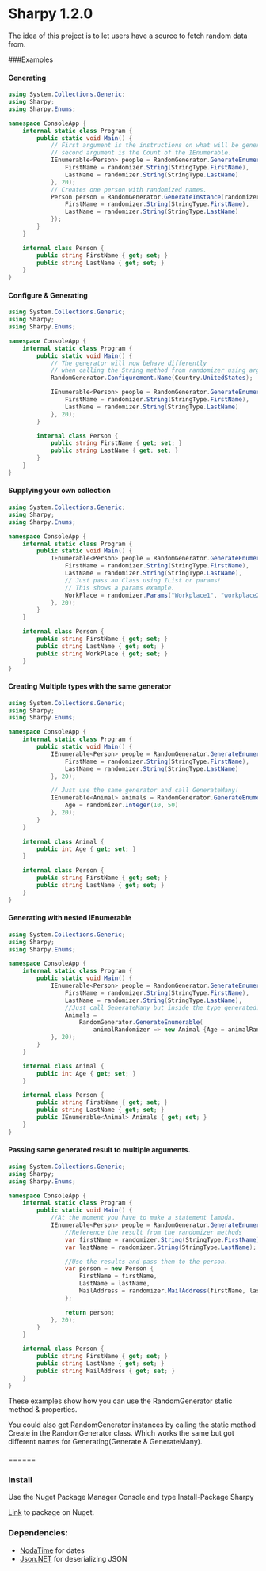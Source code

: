 # Sharpy 1.2.0

The idea of this project is to let users have a source to fetch random data from.

###Examples
#### Generating
```C#
using System.Collections.Generic;
using Sharpy;
using Sharpy.Enums;

namespace ConsoleApp {
    internal static class Program {
        public static void Main() {
            // First argument is the instructions on what will be generated, 
            // second argument is the Count of the IEnumerable.
            IEnumerable<Person> people = RandomGenerator.GenerateEnumerable(randomizer => new Person {
                FirstName = randomizer.String(StringType.FirstName),
                LastName = randomizer.String(StringType.LastName)
            }, 20);
            // Creates one person with randomized names.
            Person person = RandomGenerator.GenerateInstance(randomizer => new Person {
                FirstName = randomizer.String(StringType.FirstName),
                LastName = randomizer.String(StringType.LastName)
            });
        }
    }

    internal class Person {
        public string FirstName { get; set; }
        public string LastName { get; set; }
    }
}
```
#### Configure & Generating
```C#
using System.Collections.Generic;
using Sharpy;
using Sharpy.Enums;

namespace ConsoleApp {
    internal static class Program {
        public static void Main() {
            // The generator will now behave differently 
            // when calling the String method from randomizer using argument for last and first names.
            RandomGenerator.Configurement.Name(Country.UnitedStates);

            IEnumerable<Person> people = RandomGenerator.GenerateEnumerable(randomizer => new Person {
                FirstName = randomizer.String(StringType.FirstName),
                LastName = randomizer.String(StringType.LastName)
            }, 20);
        }

        internal class Person {
            public string FirstName { get; set; }
            public string LastName { get; set; }
        }
    }
}
```
#### Supplying your own collection
```C#
using System.Collections.Generic;
using Sharpy;
using Sharpy.Enums;

namespace ConsoleApp {
    internal static class Program {
        public static void Main() {
            IEnumerable<Person> people = RandomGenerator.GenerateEnumerable(randomizer => new Person {
                FirstName = randomizer.String(StringType.FirstName),
                LastName = randomizer.String(StringType.LastName),
                // Just pass an Class using IList or params!
                // This shows a params example.
                WorkPlace = randomizer.Params("Workplace1", "workplace2")
            }, 20);
        }
    }

    internal class Person {
        public string FirstName { get; set; }
        public string LastName { get; set; }
        public string WorkPlace { get; set; }
    }
}
```
#### Creating Multiple types with the same generator
```C#
using System.Collections.Generic;
using Sharpy;
using Sharpy.Enums;

namespace ConsoleApp {
    internal static class Program {
        public static void Main() {
            IEnumerable<Person> people = RandomGenerator.GenerateEnumerable(randomizer => new Person {
                FirstName = randomizer.String(StringType.FirstName),
                LastName = randomizer.String(StringType.LastName)
            }, 20);

            // Just use the same generator and call GenerateMany!
            IEnumerable<Animal> animals = RandomGenerator.GenerateEnumerable(randomizer => new Animal {
                Age = randomizer.Integer(10, 50)
            }, 20);
        }
    }

    internal class Animal {
        public int Age { get; set; }
    }

    internal class Person {
        public string FirstName { get; set; }
        public string LastName { get; set; }
    }
}
```
#### Generating with nested IEnumerable
```C#
using System.Collections.Generic;
using Sharpy;
using Sharpy.Enums;

namespace ConsoleApp {
    internal static class Program {
        public static void Main() {
            IEnumerable<Person> people = RandomGenerator.GenerateEnumerable(randomizer => new Person {
                FirstName = randomizer.String(StringType.FirstName),
                LastName = randomizer.String(StringType.LastName),
                //Just call GenerateMany but inside the type generated!
                Animals =
                    RandomGenerator.GenerateEnumerable(
                        animalRandomizer => new Animal {Age = animalRandomizer.Integer(10, 20)})
            }, 20);
        }
    }

    internal class Animal {
        public int Age { get; set; }
    }

    internal class Person {
        public string FirstName { get; set; }
        public string LastName { get; set; }
        public IEnumerable<Animal> Animals { get; set; }
    }
}
```
#### Passing same generated result to multiple arguments.
```C#
using System.Collections.Generic;
using Sharpy;
using Sharpy.Enums;

namespace ConsoleApp {
    internal static class Program {
        public static void Main() {
            //At the moment you have to make a statement lambda.
            IEnumerable<Person> people = RandomGenerator.GenerateEnumerable(randomizer => {
                //Reference the result from the randomizer methods
                var firstName = randomizer.String(StringType.FirstName);
                var lastName = randomizer.String(StringType.LastName);

                //Use the results and pass them to the person.
                var person = new Person {
                    FirstName = firstName,
                    LastName = lastName,
                    MailAddress = randomizer.MailAddress(firstName, lastName)
                };

                return person;
            }, 20);
        }
    }

    internal class Person {
        public string FirstName { get; set; }
        public string LastName { get; set; }
        public string MailAddress { get; set; }
    }
}
```
These examples show how you can use the RandomGenerator static method & properties.

You could also get RandomGenerator instances by calling the static method Create in the RandomGenerator class.
Which works the same but got different names for Generating(Generate & GenerateMany).
####

======
### Install
Use the Nuget Package Manager Console and type Install-Package Sharpy

[Link](https://www.nuget.org/packages/Sharpy/) to package on Nuget.
### Dependencies:

* [NodaTime](https://github.com/nodatime/nodatime) for dates
* [Json.NET](https://github.com/JamesNK/Newtonsoft.Json) for deserializing JSON

